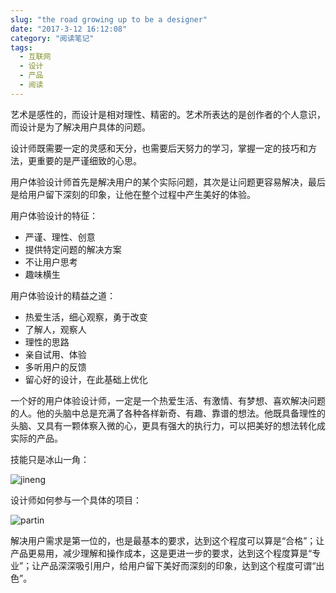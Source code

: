 ```yaml
---
slug: "the road growing up to be a designer"
date: "2017-3-12 16:12:08"
category: "阅读笔记"
tags:
  - 互联网
  - 设计
  - 产品
  - 阅读
---
```


艺术是感性的，而设计是相对理性、精密的。艺术所表达的是创作者的个人意识，而设计是为了解决用户具体的问题。

设计师既需要一定的灵感和天分，也需要后天努力的学习，掌握一定的技巧和方法，更重要的是严谨细致的心思。

用户体验设计师首先是解决用户的某个实际问题，其次是让问题更容易解决，最后是给用户留下深刻的印象，让他在整个过程中产生美好的体验。

用户体验设计的特征：

- 严谨、理性、创意
- 提供特定问题的解决方案
- 不让用户思考
- 趣味横生

用户体验设计的精益之道：

- 热爱生活，细心观察，勇于改变
- 了解人，观察人
- 理性的思路
- 亲自试用、体验
- 多听用户的反馈
- 留心好的设计，在此基础上优化

一个好的用户体验设计师，一定是一个热爱生活、有激情、有梦想、喜欢解决问题的人。他的头脑中总是充满了各种各样新奇、有趣、靠谱的想法。他既具备理性的头脑、又具有一颗体察入微的心，更具有强大的执行力，可以把美好的想法转化成实际的产品。

技能只是冰山一角：

![jineng](/images/jineng.png)

设计师如何参与一个具体的项目：

![partin](/images/partin.png)

解决用户需求是第一位的，也是最基本的要求，达到这个程度可以算是“合格”；让产品更易用，减少理解和操作成本，这是更进一步的要求，达到这个程度算是“专业”；让产品深深吸引用户，给用户留下美好而深刻的印象，达到这个程度可谓“出色”。
